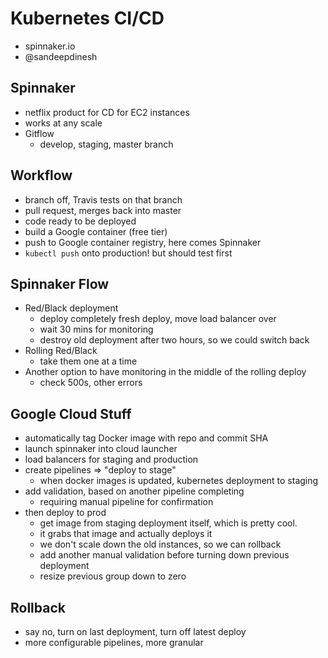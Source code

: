 # Kubernetes CI/CD
- spinnaker.io
- @sandeepdinesh

## Spinnaker
- netflix product for CD for EC2 instances
- works at any scale
- Gitflow
  - develop, staging, master branch

## Workflow
- branch off, Travis tests on that branch
- pull request, merges back into master
- code ready to be deployed
- build a Google container (free tier)
- push to Google container registry, here comes Spinnaker
- `kubectl push` onto production! but should test first

## Spinnaker Flow
- Red/Black deployment
  - deploy completely fresh deploy, move load balancer over
  - wait 30 mins for monitoring
  - destroy old deployment after two hours, so we could switch back
- Rolling Red/Black
  - take them one at a time
- Another option to have monitoring in the middle of the rolling deploy
  - check 500s, other errors

## Google Cloud Stuff
- automatically tag Docker image with repo and commit SHA
- launch spinnaker into cloud launcher
- load balancers for staging and production
- create pipelines => "deploy to stage"
  - when docker images is updated, kubernetes deployment to staging
- add validation, based on another pipeline completing
  - requiring manual pipeline for confirmation
- then deploy to prod
  - get image from staging deployment itself, which is pretty cool.
  - it grabs that image and actually deploys it
  - we don't scale down the old instances, so we can rollback
  - add another manual validation before turning down previous deployment
  - resize previous group down to zero

## Rollback
- say no, turn on last deployment, turn off latest deploy
- more configurable pipelines, more granular
